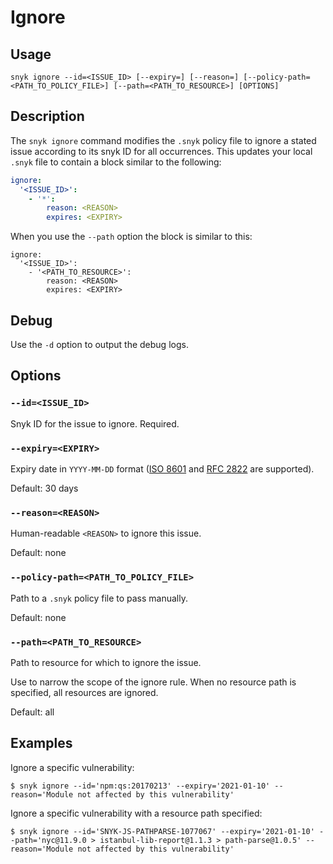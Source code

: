 # Ignore

## Usage

`snyk ignore --id=<ISSUE_ID> [--expiry=] [--reason=] [--policy-path=<PATH_TO_POLICY_FILE>] [--path=<PATH_TO_RESOURCE>] [OPTIONS]`

## Description

The `snyk ignore` command modifies the `.snyk` policy file to ignore a stated issue according to its snyk ID for all occurrences. This updates your local `.snyk` file to contain a block similar to the following:

```yaml
ignore:
  '<ISSUE_ID>':
    - '*':
        reason: <REASON>
        expires: <EXPIRY>
```

When you use the `--path` option the block is similar to this:

```
ignore:
  '<ISSUE_ID>':
    - '<PATH_TO_RESOURCE>':
        reason: <REASON>
        expires: <EXPIRY>
```

## Debug

Use the `-d` option to output the debug logs.

## Options

### `--id=<ISSUE_ID>`

Snyk ID for the issue to ignore. Required.

### `--expiry=<EXPIRY>`

Expiry date in `YYYY-MM-DD` format ([ISO 8601](https://www.iso.org/iso-8601-date-and-time-format.html) and [RFC 2822](https://tools.ietf.org/html/rfc2822) are supported).

Default: 30 days

### `--reason=<REASON>`

Human-readable `<REASON>` to ignore this issue.

Default: none

### `--policy-path=<PATH_TO_POLICY_FILE>`

Path to a `.snyk` policy file to pass manually.

Default: none

### `--path=<PATH_TO_RESOURCE>`

Path to resource for which to ignore the issue.

Use to narrow the scope of the ignore rule. When no resource path is specified, all resources are ignored.

Default: all

## Examples

Ignore a specific vulnerability:

```
$ snyk ignore --id='npm:qs:20170213' --expiry='2021-01-10' --reason='Module not affected by this vulnerability'
```

Ignore a specific vulnerability with a resource path specified:

```
$ snyk ignore --id='SNYK-JS-PATHPARSE-1077067' --expiry='2021-01-10' --path='nyc@11.9.0 > istanbul-lib-report@1.1.3 > path-parse@1.0.5' --reason='Module not affected by this vulnerability'
```

